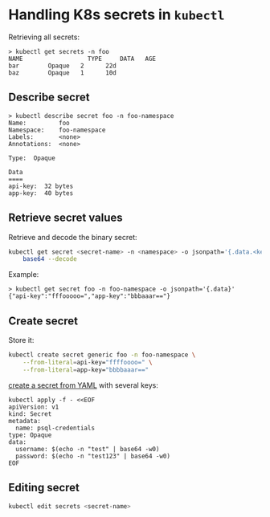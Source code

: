 # Handling K8s secrets in `kubectl`

Retrieving all secrets:
```
> kubectl get secrets -n foo
NAME                  TYPE     DATA   AGE
bar        Opaque   2      22d
baz        Opaque   1      10d
```

## Describe secret

```
> kubectl describe secret foo -n foo-namespace
Name:         foo
Namespace:    foo-namespace
Labels:       <none>
Annotations:  <none>

Type:  Opaque

Data
====
api-key:  32 bytes
app-key:  40 bytes
```

## Retrieve secret values

Retrieve and decode the binary secret:
```sh
kubectl get secret <secret-name> -n <namespace> -o jsonpath='{.data.<key>}' |\
    base64 --decode
```

Example:
```
> kubectl get secret foo -n foo-namespace -o jsonpath='{.data}'
{"api-key":"fffooooo=","app-key":"bbbaaar=="}
```

## Create secret

Store it:
```sh
kubectl create secret generic foo -n foo-namespace \
    --from-literal=api-key="ffffoooo=" \
    --from-literal=app-key="bbbbaaar=="
```

[create a secret from YAML](https://kubernetes.io/docs/tasks/inject-data-application/distribute-credentials-secure/)
with several keys:
```
kubectl apply -f - <<EOF
apiVersion: v1
kind: Secret
metadata:
  name: psql-credentials
type: Opaque
data:
  username: $(echo -n "test" | base64 -w0)
  password: $(echo -n "test123" | base64 -w0)
EOF
```

## Editing secret

```sh
kubectl edit secrets <secret-name>
```
